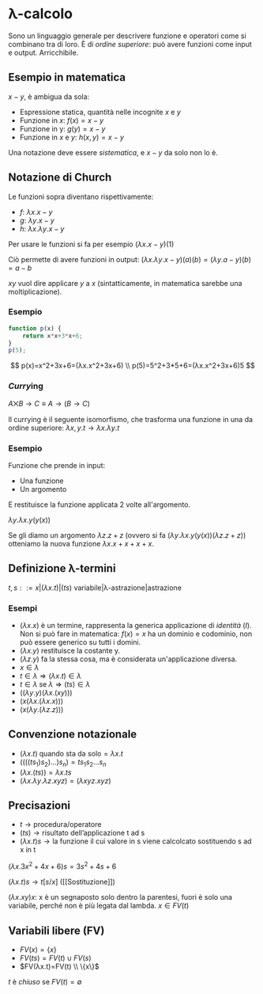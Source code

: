 # λ-calcolo

Sono un linguaggio generale per descrivere funzione e operatori come si combinano tra di loro. È di *ordine superiore*: può avere funzioni come input e output. Arricchibile.

## Esempio in matematica

$x-y$, è ambigua da sola:

- Espressione statica, quantità nelle incognite $x$ e $y$
- Funzione in $x$: $f(x)=x-y$
- Funzione in y: $g(y)=x-y$
- Funzione in $x$ e $y$: $h(x,y)=x-y$

Una notazione deve essere *sistematica*, e $x-y$ da solo non lo è.

## Notazione di Church

Le funzioni sopra diventano rispettivamente:

- $f$: $λx.x-y$
- $g$: $λy.x-y$
- $h$: $λx.λy.x-y$

Per usare le funzioni si fa per esempio $(λx.x-y)(1)$

Ciò permette di avere funzioni in output: $(λx.λy.x-y)(a)(b)=(λy.a-y)(b)=a-b$

$xy$ vuol dire applicare $y$ a $x$ (sintatticamente, in matematica sarebbe una moltiplicazione).

### Esempio

```javascript
function p(x) {
    return x*x+3*x+6;
}
p(5);
```

$$
p(x)=x^2+3x+6=(λx.x^2+3x+6) \\
p(5)=5^2+3*5+6=(λx.x^2+3x+6)5
$$

### *Curry*ing

$A ⨉ B → C ≡ A → (B → C)$

Il currying è il seguente isomorfismo, che trasforma una funzione in una da ordine superiore: $λx,y.t → λx.λy.t$

### Esempio

Funzione che prende in input:

- Una funzione
- Un argomento

E restituisce la funzione applicata 2 volte all'argomento.

$λy.λx.y(y(x))$

Se gli diamo un argomento $λz.z+z$ (ovvero si fa ($λy.λx.y(y(x))(λz.z+z)$) otteniamo la nuova funzione $λx.x+x+x+x$.

## Definizione λ-termini

$t,s::=x|(λx.t)|(ts)$
variabile|λ-astrazione|astrazione

### Esempi

- $(λx.x)$ è un termine, rappresenta la generica applicazione di *identità* ($I$). Non si può fare in matematica: $f(x)=x$ ha un dominio e codominio, non può essere generico su tutti i domini.
- $(λx.y)$ restituisce la costante y.
- $(λz.y)$ fa la stessa cosa, ma è considerata un'applicazione diversa.
- $x ∈ λ$
- $t ∈ λ⇒(λx.t) ∈ λ$
- $t ∈ λ\; \text{se} \; λ⇒(ts) ∈ λ$
- $((λy.y)(λx.(xy)))$
- $(x(λx.(λx.x)))$
- $(x(λy.(λz.z)))$

## Convenzione notazionale

- $(λx.t) \; \text{quando sta da solo}=λx.t$
- $((((ts_1)s_2)…)s_n)=ts_1s_2…s_n$
- $(λx.(ts))=λx.ts$
- $(λx.λy.λz.xyz)=(λxyz.xyz)$

## Precisazioni

- $t → \text{procedura/operatore}$
- $(ts) → \text{risultato dell'applicazione t ad s}$
- $(λx.t)s → \text{la funzione il cui valore in s viene calcolcato sostituendo s ad x in t}$

$(λx.3x^2+4x+6)s=3s^2+4s+6$

$(λx.t)s → t[s/x]$ ([[Sostituzione]])

$(λx.xy)x$: x è un segnaposto solo dentro la parentesi, fuori è solo una variabile, perché non è più legata dal lambda. $x ∈ FV(t)$

## Variabili libere (FV)

- $FV(x)=\{x\}$
- $FV(ts)=FV(t) ∪ FV(s)$
- $FV(λx.t)=FV(t) \\ \{x\}$

$t$ è *chiuso* se $FV(t)=∅$
